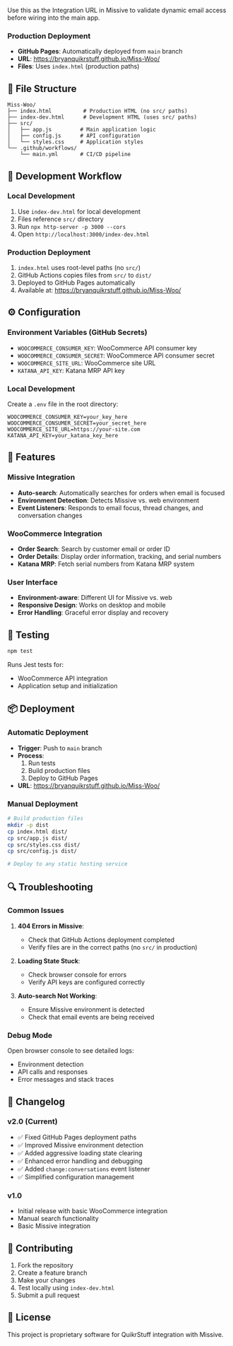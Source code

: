

Use this as the Integration URL in Missive to validate dynamic email access before wiring into the main app.

### Production Deployment
- **GitHub Pages**: Automatically deployed from `main` branch
- **URL**: https://bryanquikrstuff.github.io/Miss-Woo/
- **Files**: Uses `index.html` (production paths)

## 📁 File Structure

```
Miss-Woo/
├── index.html          # Production HTML (no src/ paths)
├── index-dev.html      # Development HTML (uses src/ paths)
├── src/
│   ├── app.js         # Main application logic
│   ├── config.js      # API configuration
│   └── styles.css     # Application styles
└── .github/workflows/
    └── main.yml       # CI/CD pipeline
```

## 🔧 Development Workflow

### Local Development
1. Use `index-dev.html` for local development
2. Files reference `src/` directory
3. Run `npx http-server -p 3000 --cors`
4. Open `http://localhost:3000/index-dev.html`

### Production Deployment
1. `index.html` uses root-level paths (no `src/`)
2. GitHub Actions copies files from `src/` to `dist/`
3. Deployed to GitHub Pages automatically
4. Available at: https://bryanquikrstuff.github.io/Miss-Woo/

## ⚙️ Configuration

### Environment Variables (GitHub Secrets)
- `WOOCOMMERCE_CONSUMER_KEY`: WooCommerce API consumer key
- `WOOCOMMERCE_CONSUMER_SECRET`: WooCommerce API consumer secret  
- `WOOCOMMERCE_SITE_URL`: WooCommerce site URL
- `KATANA_API_KEY`: Katana MRP API key

### Local Development
Create a `.env` file in the root directory:
```env
WOOCOMMERCE_CONSUMER_KEY=your_key_here
WOOCOMMERCE_CONSUMER_SECRET=your_secret_here
WOOCOMMERCE_SITE_URL=https://your-site.com
KATANA_API_KEY=your_katana_key_here
```

## 🎯 Features

### Missive Integration
- **Auto-search**: Automatically searches for orders when email is focused
- **Environment Detection**: Detects Missive vs. web environment
- **Event Listeners**: Responds to email focus, thread changes, and conversation changes

### WooCommerce Integration
- **Order Search**: Search by customer email or order ID
- **Order Details**: Display order information, tracking, and serial numbers
- **Katana MRP**: Fetch serial numbers from Katana MRP system

### User Interface
- **Environment-aware**: Different UI for Missive vs. web
- **Responsive Design**: Works on desktop and mobile
- **Error Handling**: Graceful error display and recovery

## 🧪 Testing

```bash
npm test
```

Runs Jest tests for:
- WooCommerce API integration
- Application setup and initialization

## 📦 Deployment

### Automatic Deployment
- **Trigger**: Push to `main` branch
- **Process**: 
  1. Run tests
  2. Build production files
  3. Deploy to GitHub Pages
- **URL**: https://bryanquikrstuff.github.io/Miss-Woo/

### Manual Deployment
```bash
# Build production files
mkdir -p dist
cp index.html dist/
cp src/app.js dist/
cp src/styles.css dist/
cp src/config.js dist/

# Deploy to any static hosting service
```

## 🔍 Troubleshooting

### Common Issues

1. **404 Errors in Missive**: 
   - Check that GitHub Actions deployment completed
   - Verify files are in the correct paths (no `src/` in production)

2. **Loading State Stuck**:
   - Check browser console for errors
   - Verify API keys are configured correctly

3. **Auto-search Not Working**:
   - Ensure Missive environment is detected
   - Check that email events are being received

### Debug Mode
Open browser console to see detailed logs:
- Environment detection
- API calls and responses
- Error messages and stack traces

## 📝 Changelog

### v2.0 (Current)
- ✅ Fixed GitHub Pages deployment paths
- ✅ Improved Missive environment detection
- ✅ Added aggressive loading state clearing
- ✅ Enhanced error handling and debugging
- ✅ Added `change:conversations` event listener
- ✅ Simplified configuration management

### v1.0
- Initial release with basic WooCommerce integration
- Manual search functionality
- Basic Missive integration

## 🤝 Contributing

1. Fork the repository
2. Create a feature branch
3. Make your changes
4. Test locally using `index-dev.html`
5. Submit a pull request

## 📄 License

This project is proprietary software for QuikrStuff integration with Missive.